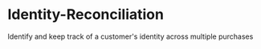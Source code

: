 # Identity-Reconciliation
Identify and keep track of a customer's identity across multiple purchases
